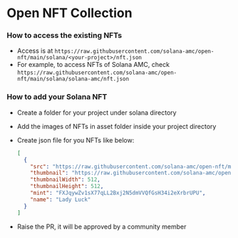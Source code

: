 # Open NFT Collection

### How to access the existing NFTs

- Access is at `https://raw.githubusercontent.com/solana-amc/open-nft/main/solana/<your-project>/nft.json`
- For example, to access NFTs of Solana AMC, check `https://raw.githubusercontent.com/solana-amc/open-nft/main/solana/solana-amc/nft.json`

### How to add your Solana NFT

- Create a folder for your project under solana directory
- Add the images of NFTs in asset folder inside your project directory
- Create json file for you NFTs like below:

  ```json
  [
    {
      "src": "https://raw.githubusercontent.com/solana-amc/open-nft/main/solana/solana-amc/assets/lady_luck.png",
      "thumbnail": "https://raw.githubusercontent.com/solana-amc/open-nft/main/solana/solana-amc/assets/lady_luck.png",
      "thumbnailWidth": 512,
      "thumbnailHeight": 512,
      "mint": "FXJqywZv1sX77qLL2Bxj2N5dmVVQfGsH34i2eXrbrUPU",
      "name": "Lady Luck"
    }
  ]
  ```

- Raise the PR, it will be approved by a community member
